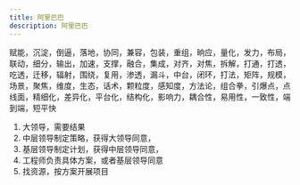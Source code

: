 ```yaml
---
title: 阿里巴巴
description: 阿里巴巴
---
```



赋能，沉淀，倒逼，落地，协同，兼容，包装，重组，晌应，量化，发力，布局，联动，细分，输出，加速，支撑，融合，集成，对齐，对焦，拆解，打通，打透，吃透，迁移，辐射，围绕，复用，渗透，漏斗，中台，闭环，打法，矩阵，规模，场景，聚焦，维度，生态，话术，颗粒度，感知度，方法论，组合拳，引爆点，点线面，精细化，差异化，平台化，结构化，影响力，耦合性，易用性，一致性，端到端，短平快

1. 大领导，需要结果
2. 中层领导制定策略，获得大领导同意，
3. 基层领导制定计划，获得中层领导同意，
4. 工程师负责具体方案，或者基层领导同意
5. 找资源，按方案开展项目
